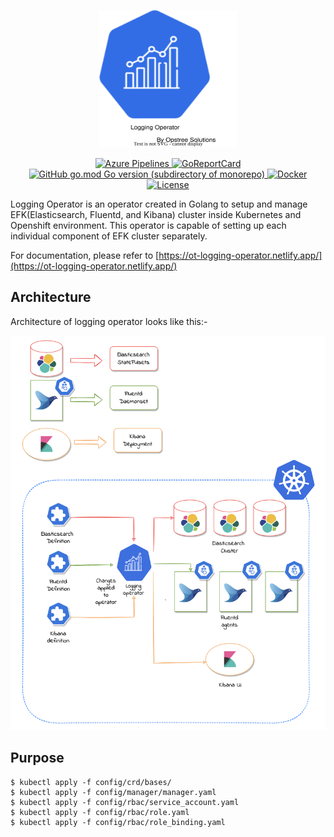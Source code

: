 <p align="center">
  <img src="./static/logging-operator-logo.svg" height="220" width="220">
</p>

<p align="center">
  <a href="https://dev.azure.com/opstreedevops/DevOps/_build/latest?definitionId=8&repoName=OT-CONTAINER-KIT%logging-operator&branchName=master">
    <img src="https://dev.azure.com/opstreedevops/DevOps/_apis/build/status/logging-operator?repoName=OT-CONTAINER-KIT%logging-operator&branchName=master" alt="Azure Pipelines">
  </a>
  <a href="https://goreportcard.com/report/github.com/OT-CONTAINER-KIT/logging-operator">
    <img src="https://goreportcard.com/badge/github.com/OT-CONTAINER-KIT/logging-operator" alt="GoReportCard">
  </a>
  <a href="http://golang.org">
    <img src="https://img.shields.io/github/go-mod/go-version/OT-CONTAINER-KIT/logging-operator" alt="GitHub go.mod Go version (subdirectory of monorepo)">
  </a>
  <a href="https://quay.io/repository/opstree/logging-operator">
    <img src="https://img.shields.io/badge/container-ready-green" alt="Docker">
  </a>
  <a href="https://github.com/OT-CONTAINER-KIT/logging-operator/master/LICENSE">
    <img src="https://img.shields.io/badge/License-Apache%202.0-blue.svg" alt="License">
  </a>
</p>

Logging Operator is an operator created in Golang to setup and manage EFK(Elasticsearch, Fluentd, and Kibana) cluster inside Kubernetes and Openshift environment. This operator is capable of setting up each individual component of EFK cluster separately.

For documentation, please refer to [https://ot-logging-operator.netlify.app/](https://ot-logging-operator.netlify.app/)

## Architecture

Architecture of logging operator looks like this:-

<div align="center">
    <img src="./static/logging-operator-arc.png">
</div>

## Purpose

```shell
$ kubectl apply -f config/crd/bases/
$ kubectl apply -f config/manager/manager.yaml
$ kubectl apply -f config/rbac/service_account.yaml
$ kubectl apply -f config/rbac/role.yaml
$ kubectl apply -f config/rbac/role_binding.yaml
```
